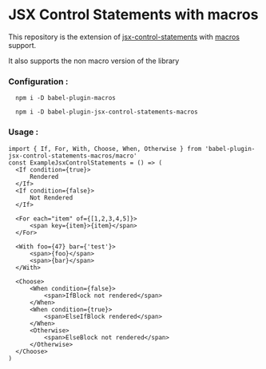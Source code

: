 # JSX Control Statements with macros

This repository is the extension of [jsx-control-statements](https://github.com/AlexGilleran/jsx-control-statements) with [macros](https://github.com/kentcdodds/babel-plugin-macros) support.

It also supports the non macro version of the library
### Configuration : 

`  npm i -D babel-plugin-macros`

`  npm i -D babel-plugin-jsx-control-statements-macros`
### Usage : 
```
import { If, For, With, Choose, When, Otherwise } from 'babel-plugin-jsx-control-statements-macros/macro'
const ExampleJsxControlStatements = () => (
  <If condition={true}>
      Rendered
  </If>
  <If condition={false}>
      Not Rendered
  </If>

  <For each="item" of={[1,2,3,4,5]}>
      <span key={item}>{item}</span>
  </For>
  
  <With foo={47} bar={'test'}>
      <span>{foo}</span>
      <span>{bar}</span>
  </With>

  <Choose>
      <When condition={false}>
          <span>IfBlock not rendered</span>
      </When>
      <When condition={true}>
          <span>ElseIfBlock rendered</span>
      </When>
      <Otherwise>
          <span>ElseBlock not rendered</span>
      </Otherwise>
  </Choose>
)
